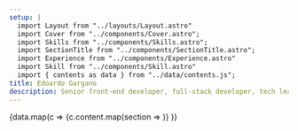 ```yaml
---
setup: |
  import Layout from "../layouts/Layout.astro"
  import Cover from "../components/Cover.astro";
  import Skills from "../components/Skills.astro";
  import SectionTitle from "../components/SectionTitle.astro";
  import Experience from "../components/Experience.astro"
  import Skill from "../components/Skill.astro"
  import { contents as data } from "../data/contents.js";
title: Edoardo Gargano
description: Senior front-end developer, full-stack developer, tech lead, JavaScript lover and Bologna JS Community Organizer with more than 10 years of experience in multinational companies
---
```


<Cover />
<SectionTitle title="Skills">
  <Skills />
</SectionTitle>
{data.map(c => <SectionTitle title={c.title}>
  {c.content.map(section => <Experience title={section.title} duration={section.duration} link={section.link} company={section.company} content={section.text} />)}
</SectionTitle>
)}
<SectionTitle title="Languages">
  <ul class="grid grid-cols-3 md:grid-cols-3 gap-4">
    <Skill name="Italian" level="100" />
    <Skill name="English" level="90" />
    <Skill name="Deutsch" level="60" />
  </ul>
</SectionTitle>

